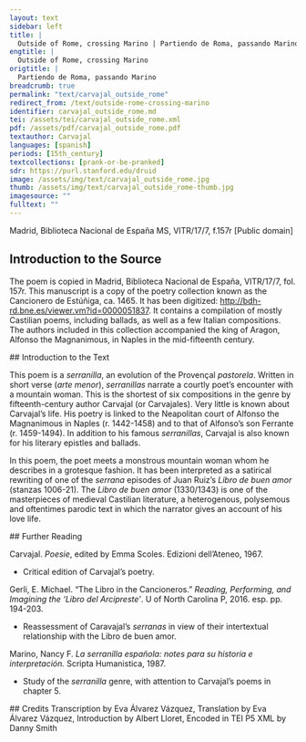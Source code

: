 ```yaml
---
layout: text
sidebar: left
title: |
  Outside of Rome, crossing Marino | Partiendo de Roma, passando Marino
engtitle: |
  Outside of Rome, crossing Marino
origtitle: |
  Partiendo de Roma, passando Marino
breadcrumb: true
permalink: "text/carvajal_outside_rome"
redirect_from: /text/outside-rome-crossing-marino
identifier: carvajal_outside_rome.md
tei: /assets/tei/carvajal_outside_rome.xml
pdf: /assets/pdf/carvajal_outside_rome.pdf
textauthor: Carvajal
languages: [spanish]
periods: [15th_century]
textcollections: [prank-or-be-pranked]
sdr: https://purl.stanford.edu/druid 
image: /assets/img/text/carvajal_outside_rome.jpg
thumb: /assets/img/text/carvajal_outside_rome-thumb.jpg
imagesource: ""
fulltext: ""
---
```

 Madrid, Biblioteca Nacional de España MS, VITR/17/7, f.157r [Public domain]
 
## Introduction to the Source 
<p dir="ltr" id="docs-internal-guid-e90cc7a2-7fff-b453-7ecd-c7974c2edc95">The poem is copied in Madrid, Biblioteca Nacional de España, VITR/17/7, fol. 157r. This manuscript is a copy of the poetry collection known as the Cancionero de Estúñiga, ca. 1465. It has been digitized: <a href="http://bdh-rd.bne.es/viewer.vm?id=0000051837">http://bdh-rd.bne.es/viewer.vm?id=0000051837</a>. It contains a compilation of mostly Castilian poems, including ballads, as well as a few Italian compositions. The authors included in this collection accompanied the king of Aragon, Alfonso the Magnanimous, in Naples in the mid-fifteenth century. </p>
## Introduction to the Text 
<p dir="ltr" id="docs-internal-guid-5c9bb1fb-7fff-5943-5e5e-fccc0121d551">This poem is a <em>serranilla</em>, an evolution of the Provençal <em>pastorela</em>. Written in short verse (<em>arte menor</em>), <em>serranillas</em> narrate a courtly poet’s encounter with a mountain woman. This is the shortest of six compositions in the genre by fifteenth-century author Carvajal (or Carvajales). Very little is known about Carvajal’s life. His poetry is linked to the Neapolitan court of Alfonso the Magnanimous in Naples (r. 1442-1458) and to that of Alfonso’s son Ferrante (r. 1459-1494). In addition to his famous <em>serranillas</em>, Carvajal is also known for his literary epistles and ballads.</p> <p>In this poem, the poet meets a monstrous mountain woman whom he describes in a grotesque fashion. It has been interpreted as a satirical rewriting of one of the <em>serrana</em> episodes of Juan Ruiz’s<em> Libro de buen amor</em> (stanzas 1006-21). The <em>Libro de buen amor</em> (1330/1343) is one of the masterpieces of medieval Castilian literature, a heterogenous, polysemous and oftentimes parodic text in which the narrator gives an account of his love life.</p>
## Further Reading 
<p>Carvajal. <em>Poesie</em>, edited by Emma Scoles. Edizioni dell’Ateneo, 1967.</p> <ul> <li>Critical edition of Carvajal’s poetry.</li> </ul> <p>Gerli, E. Michael. “The Libro in the Cancioneros.” <em>Reading, Performing, and Imagining the ‘Libro del Arcipreste’</em>. U of North Carolina P, 2016. esp. pp. 194-203.</p> <ul> <li>Reassessment of Caravajal’s <em>serranas</em> in view of their intertextual relationship with the Libro de buen amor.</li> </ul> <p>Marino, Nancy F. <em>La serranilla española: notes para su historia e interpretación.</em> Scripta Humanistica, 1987.</p> <ul> <li>Study of the <em>serranilla</em> genre, with attention to Carvajal’s poems in chapter 5.</li> </ul>
## Credits
Transcription by Eva Álvarez Vázquez, Translation by Eva Álvarez Vázquez, Introduction by Albert Lloret, Encoded in TEI P5 XML by Danny Smith
